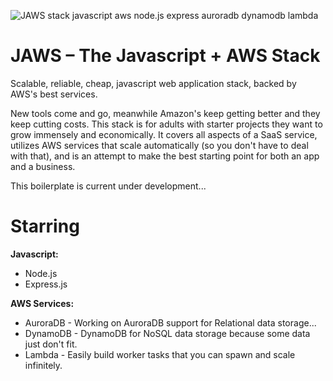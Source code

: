 ![JAWS stack javascript aws node.js express auroradb dynamodb lambda](https://github.com/servant-app/JAWS/blob/master/public/img/jaws_logo_javascript_aws.png)

JAWS – The Javascript + AWS Stack
=================================

Scalable, reliable, cheap, javascript web application stack, backed by AWS's best services.

New tools come and go, meanwhile Amazon's keep getting better and they keep cutting costs.  This stack is for adults with starter projects they want to grow immensely and economically.  It covers all aspects of a SaaS service, utilizes AWS services that scale automatically (so you don't have to deal with that), and is an attempt to make the best starting point for both an app and a business.

This boilerplate is current under development...

Starring
=================================

**Javascript:**
- Node.js
- Express.js

**AWS Services:**
- AuroraDB - Working on AuroraDB support for Relational data storage...
- DynamoDB - DynamoDB for NoSQL data storage because some data just don't fit.
- Lambda - Easily build worker tasks that you can spawn and scale infinitely.
